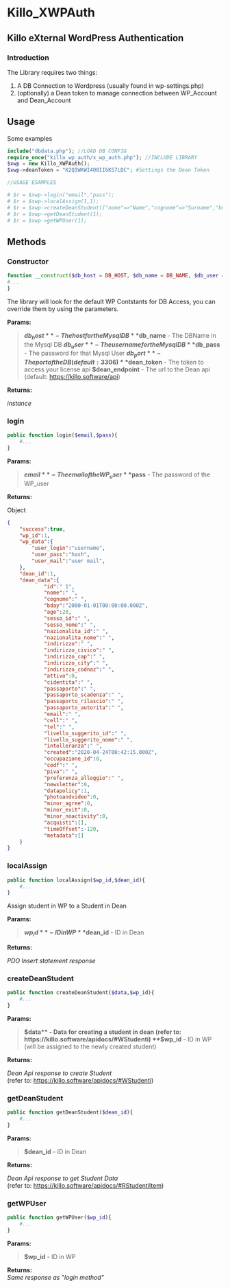Killo_XWPAuth
=====
## Killo eXternal WordPress Authentication

### Introduction

The Library requires two things:  
1) A DB Connection to Wordpress (usually found in wp-settings.php)  
2) (optionally) a Dean token to manage connection between WP_Account and Dean_Account

## Usage
Some examples
```php
include("dbdata.php"); //LOAD DB CONFIG
require_once("killo_wp_auth/x_wp_auth.php"); //INCLUDE LIBRARY
$xwp = new Killo_XWPAuth();
$xwp->deanToken = "K2QIWKWI400II6KS7LDC"; #Settings the Dean Token

//USAGE ESAMPLES

# $r = $xwp->login("email","pass");
# $r = $xwp->localAssign(1,1);
# $r = $xwp->createDeanStudent(["nome"=>"Name","cognome"=>"Surname","bday"=>"2000-01-01"]);
# $r = $xwp->getDeanStudent(1);
# $r = $xwp->getWPUser(1);
```

## Methods
### Constructor
```php
function __construct($db_host = DB_HOST, $db_name = DB_NAME, $db_user = DB_USER, $db_pass = DB_PASSWORD, $db_port = 3306,$dean_token=DEAN_TOKEN,$dean_endpoint = "https://killo.software/api/"){
#...    
}

```
The library will look for the default WP Contstants for DB Access, you can override them by using the parameters.  
  
**Params:**  
> **$db_host** - The host for the Mysql DB
> **$db_name** - The DBName in the Mysql DB
> **$db_user** - The username for the Mysql DB
> **$db_pass** - The password for that Mysql User
> **$db_port** - The port of the DB (default: 3306)
> **$dean_token** - The token to access your license api
> **$dean_endpoint** - The url to the Dean api (default: https://killo.software/api)

**Returns:**  
  
*instance*


### login
```php
public function login($email,$pass){
    #...
}
```

**Params:**  
> **$email** - The email of the WP_user
> **$pass** - The password of the WP_user

**Returns:**  
  
Object
```json
{
    "success":true,
    "wp_id":1,
    "wp_data":{
        "user_login":"username",
        "user_pass":"hash",
        "user_mail":"user mail",
    },
    "dean_id":1,
    "dean_data":{
            "id":" 1",
            "nome":" ",
            "cognome":" ",
            "bday":"2000-01-01T00:00:00.000Z",
            "age":20,
            "sesso_id":" ",
            "sesso_nome":" ",
            "nazionalita_id":" ",
            "nazionalita_nome":" ",
            "indirizzo":" ",
            "indirizzo_civico":" ",
            "indirizzo_cap":" ",
            "indirizzo_city":" ",
            "indirizzo_codnaz":" ",
            "attivo":0,
            "cidentita":" ",
            "passaporto":" ",
            "passaporto_scadenza":" ",
            "passaporto_rilascio":" ",
            "passaporto_autorita":" ",
            "email":" ",
            "cell":" ",
            "tel":" ",
            "livello_suggerito_id":" ",
            "livello_suggerito_nome":" ",
            "intolleranza":" ",
            "created":"2020-04-24T00:42:15.000Z",
            "occupazione_id":0,
            "codf":" ",
            "piva":" ",
            "preferenza_alloggio":" ",
            "newsletter":0,
            "datapolicy":1,
            "photoandvideo":0,
            "minor_agree":0,
            "minor_exit":0,
            "minor_noactivity":0,
            "acquisti":[],
            "timeOffset":-120,
            "metadata":[]
    }
}
```

### localAssign
```php
public function localAssign($wp_id,$dean_id){
    #...
}
```
Assign student in WP to a Student in Dean

**Params:**  
> **$wp_id** - ID in WP
> **$dean_id** - ID in Dean

**Returns:**  
  
*PDO Insert statement response*


### createDeanStudent
```php
public function createDeanStudent($data,$wp_id){
    #...
}
```

**Params:**  
> **$data** - Data for creating a student in dean (refer to: https://killo.software/apidocs/#WStudenti)
> **$wp_id** - ID in WP (will be assigned to the newly created student)

**Returns:**  

*Dean Api response to create Student*  
(refer to: https://killo.software/apidocs/#WStudenti)


### getDeanStudent
```php
public function getDeanStudent($dean_id){
    #...
}
```

**Params:**  
> **$dean_id** - ID in Dean

**Returns:**  

*Dean Api response to get Student Data*  
(refer to: https://killo.software/apidocs/#RStudentiItem)



### getWPUser
```php
public function getWPUser($wp_id){
    #...
}
```

**Params:**  
> **$wp_id** - ID in WP

**Returns:**  
*Same response as "login method"*  
